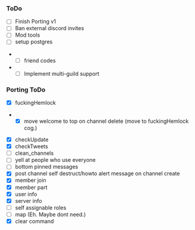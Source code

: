 ### ToDo
- [ ] Finish Porting v1
- [ ] Ban external discord invites
- [ ] Mod tools
- [ ] setup postgres
- - [ ] friend codes
- - [ ] Implement multi-guild support

### Porting ToDo
- [x] fuckingHemlock
- - [x] move welcome to top on channel delete (move to fuckingHemlock cog.)
- [x] checkUpdate
- [x] checkTweets
- [ ] clean_channels
- [ ] yell at people who use everyone
- [ ] bottom pinned messages
- [x] post channel self destruct/howto alert message on channel create
- [x] member join
- [x] member part
- [x] user info
- [x] server info
- [ ] self assignable roles
- [ ] map (Eh. Maybe dont need.)
- [x] clear command
